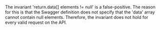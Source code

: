 The invariant 'return.data[] elements != null' is a false-positive. The reason for this is that the Swagger definition does not specify that the 'data' array cannot contain null elements. Therefore, the invariant does not hold for every valid request on the API.
